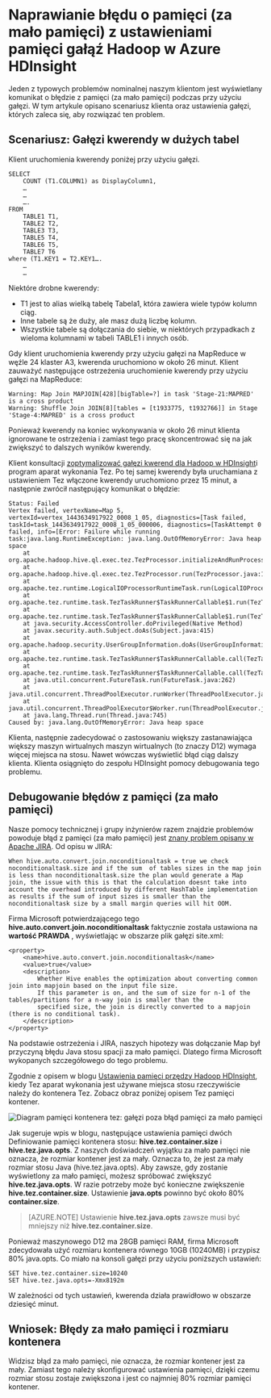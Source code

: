 <properties
    pageTitle="Błąd braku pamięci (za mało pamięci) — ustawienia gałęzi | Microsoft Azure"
    description="Popraw błąd braku pamięci (za mało pamięci) z kwerendy gałęzi w Hadoop w HDInsight. Scenariusz klienta to zapytania przez wiele dużych tabel."
    keywords="Wylogowywanie się z ustawieniami gałęzi błąd, za mało pamięci, pamięci"
    services="hdinsight"
    documentationCenter=""
    authors="rashimg"
    manager="jhubbard"
    editor="cgronlun"/>

<tags
    ms.service="hdinsight"
    ms.devlang="na"
    ms.topic="article"
    ms.tgt_pltfrm="na"
    ms.workload="big-data"
    ms.date="09/02/2016"
    ms.author="rashimg;jgao"/>

# <a name="fix-an-out-of-memory-oom-error-with-hive-memory-settings-in-hadoop-in-azure-hdinsight"></a>Naprawianie błędu o pamięci (za mało pamięci) z ustawieniami pamięci gałąź Hadoop w Azure HDInsight

Jeden z typowych problemów nominalnej naszym klientom jest wyświetlany komunikat o błędzie z pamięci (za mało pamięci) podczas przy użyciu gałęzi. W tym artykule opisano scenariusz klienta oraz ustawienia gałęzi, których zaleca się, aby rozwiązać ten problem.

## <a name="scenario-hive-query-across-large-tables"></a>Scenariusz: Gałęzi kwerendy w dużych tabel

Klient uruchomienia kwerendy poniżej przy użyciu gałęzi.

    SELECT
        COUNT (T1.COLUMN1) as DisplayColumn1,
        …
        …
        ….
    FROM
        TABLE1 T1,
        TABLE2 T2,
        TABLE3 T3,
        TABLE5 T4,
        TABLE6 T5,
        TABLE7 T6
    where (T1.KEY1 = T2.KEY1….
        …
        …

Niektóre drobne kwerendy:

* T1 jest to alias wielką tabelę Tabela1, która zawiera wiele typów kolumn ciąg.
* Inne tabele są że duży, ale masz dużą liczbę kolumn.
* Wszystkie tabele są dołączania do siebie, w niektórych przypadkach z wieloma kolumnami w tabeli TABLE1 i innych osób.

Gdy klient uruchomienia kwerendy przy użyciu gałęzi na MapReduce w węźle 24 klaster A3, kwerenda uruchomiono w około 26 minut. Klient zauważyć następujące ostrzeżenia uruchomienie kwerendy przy użyciu gałęzi na MapReduce:

    Warning: Map Join MAPJOIN[428][bigTable=?] in task 'Stage-21:MAPRED' is a cross product
    Warning: Shuffle Join JOIN[8][tables = [t1933775, t1932766]] in Stage 'Stage-4:MAPRED' is a cross product

Ponieważ kwerendy na koniec wykonywania w około 26 minut klienta ignorowane te ostrzeżenia i zamiast tego pracę skoncentrować się na jak zwiększyć to dalszych wyników kwerendy.

Klient konsultacji [zoptymalizować gałęzi kwerend dla Hadoop w HDInsight](hdinsight-hadoop-optimize-hive-query.md)i program aparat wykonania Tez. Po tej samej kwerendy była uruchamiana z ustawieniem Tez włączone kwerendy uruchomiono przez 15 minut, a następnie zwrócił następujący komunikat o błędzie:

    Status: Failed
    Vertex failed, vertexName=Map 5, vertexId=vertex_1443634917922_0008_1_05, diagnostics=[Task failed, taskId=task_1443634917922_0008_1_05_000006, diagnostics=[TaskAttempt 0 failed, info=[Error: Failure while running task:java.lang.RuntimeException: java.lang.OutOfMemoryError: Java heap space
        at
    org.apache.hadoop.hive.ql.exec.tez.TezProcessor.initializeAndRunProcessor(TezProcessor.java:172)
        at org.apache.hadoop.hive.ql.exec.tez.TezProcessor.run(TezProcessor.java:138)
        at
    org.apache.tez.runtime.LogicalIOProcessorRuntimeTask.run(LogicalIOProcessorRuntimeTask.java:324)
        at
    org.apache.tez.runtime.task.TezTaskRunner$TaskRunnerCallable$1.run(TezTaskRunner.java:176)
        at
    org.apache.tez.runtime.task.TezTaskRunner$TaskRunnerCallable$1.run(TezTaskRunner.java:168)
        at java.security.AccessController.doPrivileged(Native Method)
        at javax.security.auth.Subject.doAs(Subject.java:415)
        at org.apache.hadoop.security.UserGroupInformation.doAs(UserGroupInformation.java:1628)
        at
    org.apache.tez.runtime.task.TezTaskRunner$TaskRunnerCallable.call(TezTaskRunner.java:168)
        at
    org.apache.tez.runtime.task.TezTaskRunner$TaskRunnerCallable.call(TezTaskRunner.java:163)
        at java.util.concurrent.FutureTask.run(FutureTask.java:262)
        at java.util.concurrent.ThreadPoolExecutor.runWorker(ThreadPoolExecutor.java:1145)
        at java.util.concurrent.ThreadPoolExecutor$Worker.run(ThreadPoolExecutor.java:615)
        at java.lang.Thread.run(Thread.java:745)
    Caused by: java.lang.OutOfMemoryError: Java heap space

Klienta, następnie zadecydować o zastosowaniu większy zastanawiająca większy maszyn wirtualnych maszyn wirtualnych (to znaczy D12) wymaga więcej miejsca na stosu. Nawet wówczas wyświetlić błąd ciąg dalszy klienta. Klienta osiągnięto do zespołu HDInsight pomocy debugowania tego problemu.

## <a name="debug-the-out-of-memory-oom-error"></a>Debugowanie błędów z pamięci (za mało pamięci)

Nasze pomocy technicznej i grupy inżynierów razem znajdzie problemów powoduje błąd z pamięci (za mało pamięci) jest [znany problem opisany w Apache JIRA](https://issues.apache.org/jira/browse/HIVE-8306). Od opisu w JIRA:

    When hive.auto.convert.join.noconditionaltask = true we check noconditionaltask.size and if the sum  of tables sizes in the map join is less than noconditionaltask.size the plan would generate a Map join, the issue with this is that the calculation doesnt take into account the overhead introduced by different HashTable implementation as results if the sum of input sizes is smaller than the noconditionaltask size by a small margin queries will hit OOM.

Firma Microsoft potwierdzającego tego **hive.auto.convert.join.noconditionaltask** faktycznie została ustawiona na **wartość PRAWDA** , wyświetlając w obszarze plik gałęzi site.xml:

    <property>
        <name>hive.auto.convert.join.noconditionaltask</name>
        <value>true</value>
        <description>
            Whether Hive enables the optimization about converting common join into mapjoin based on the input file size.
            If this parameter is on, and the sum of size for n-1 of the tables/partitions for a n-way join is smaller than the
            specified size, the join is directly converted to a mapjoin (there is no conditional task).
        </description>
    </property>

Na podstawie ostrzeżenia i JIRA, naszych hipotezy was dołączanie Map był przyczyną błędu Java stosu spacji za mało pamięci. Dlatego firma Microsoft wykopanych szczegółowego do tego problemu.

Zgodnie z opisem w blogu [Ustawienia pamięci przędzy Hadoop HDInsight](http://blogs.msdn.com/b/shanyu/archive/2014/07/31/hadoop-yarn-memory-settings-in-hdinsigh.aspx), kiedy Tez aparat wykonania jest używane miejsca stosu rzeczywiście należy do kontenera Tez. Zobacz obraz poniżej opisem Tez pamięci kontener.

![Diagram pamięci kontenera tez: gałęzi poza błąd pamięci za mało pamięci](./media/hdinsight-hadoop-hive-out-of-memory-error-oom/hive-out-of-memory-error-oom-tez-container-memory.png)


Jak sugeruje wpis w blogu, następujące ustawienia pamięci dwóch Definiowanie pamięci kontenera stosu: **hive.tez.container.size** i **hive.tez.java.opts**. Z naszych doświadczeń wyjątku za mało pamięci nie oznacza, że rozmiar kontener jest za mały. Oznacza to, że jest za mały rozmiar stosu Java (hive.tez.java.opts). Aby zawsze, gdy zostanie wyświetlony za mało pamięci, możesz spróbować zwiększyć **hive.tez.java.opts**. W razie potrzeby może być konieczne zwiększenie **hive.tez.container.size**. Ustawienie **java.opts** powinno być około 80% **container.size**.

> [AZURE.NOTE]  Ustawienie **hive.tez.java.opts** zawsze musi być mniejszy niż **hive.tez.container.size**.

Ponieważ maszynowego D12 ma 28GB pamięci RAM, firma Microsoft zdecydowała użyć rozmiaru kontenera równego 10GB (10240MB) i przypisz 80% java.opts. Co miało na konsoli gałęzi przy użyciu poniższych ustawień:

    SET hive.tez.container.size=10240
    SET hive.tez.java.opts=-Xmx8192m

W zależności od tych ustawień, kwerenda działa prawidłowo w obszarze dziesięć minut.

## <a name="conclusion-oom-errors-and-container-size"></a>Wniosek: Błędy za mało pamięci i rozmiaru kontenera

Widzisz błąd za mało pamięci, nie oznacza, że rozmiar kontener jest za mały. Zamiast tego należy skonfigurować ustawienia pamięci, dzięki czemu rozmiar stosu zostaje zwiększona i jest co najmniej 80% rozmiar pamięci kontener.
